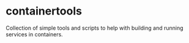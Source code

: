 # containertools
Collection of simple tools and scripts to help with building and running services in containers.
